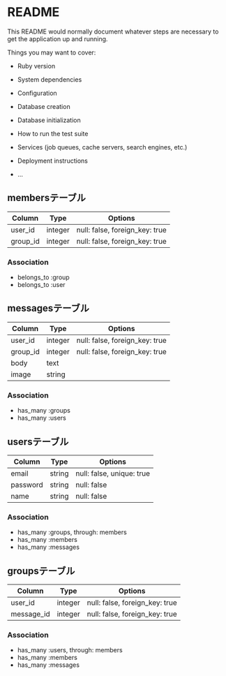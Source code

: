 # README

This README would normally document whatever steps are necessary to get the
application up and running.

Things you may want to cover:

* Ruby version

* System dependencies

* Configuration

* Database creation

* Database initialization

* How to run the test suite

* Services (job queues, cache servers, search engines, etc.)

* Deployment instructions

* ...

## membersテーブル

|Column|Type|Options|
|------|----|-------|
|user_id|integer|null: false, foreign_key: true|
|group_id|integer|null: false, foreign_key: true|

### Association
- belongs_to :group
- belongs_to :user

## messagesテーブル

|Column|Type|Options|
|------|----|-------|
|user_id|integer|null: false, foreign_key: true|
|group_id|integer|null: false, foreign_key: true|
|body|text|
|image|string|

### Association
- has_many :groups
- has_many :users

## usersテーブル

|Column|Type|Options|
|------|----|-------|
|email|string|null: false, unique: true|
|password|string|null: false|
|name|string|null: false|


### Association
- has_many :groups, through: members
- has_many :members
- has_many :messages

## groupsテーブル

|Column|Type|Options|
|------|----|-------|
|user_id|integer|null: false, foreign_key: true|
|message_id|integer|null: false, foreign_key: true|

### Association
- has_many :users, through: members
- has_many :members
- has_many :messages
